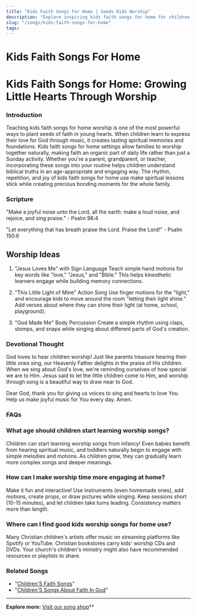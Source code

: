 ```yaml
---
title: "Kids Faith Songs For Home | Seeds Kids Worship"
description: "Explore inspiring kids faith songs for home for children's worship and faith development. Biblical music resources for families and ministry."
slug: "/songs/kids-faith-songs-for-home"
tags:
---
```


# Kids Faith Songs For Home

# Kids Faith Songs for Home: Growing Little Hearts Through Worship

### Introduction
Teaching kids faith songs for home worship is one of the most powerful ways to plant seeds of faith in young hearts. When children learn to express their love for God through music, it creates lasting spiritual memories and foundations. Kids faith songs for home settings allow families to worship together naturally, making faith an organic part of daily life rather than just a Sunday activity. Whether you're a parent, grandparent, or teacher, incorporating these songs into your routine helps children understand biblical truths in an age-appropriate and engaging way. The rhythm, repetition, and joy of kids faith songs for home use make spiritual lessons stick while creating precious bonding moments for the whole family.

### Scripture
"Make a joyful noise unto the Lord, all the earth: make a loud noise, and rejoice, and sing praise." - Psalm 98:4

"Let everything that has breath praise the Lord. Praise the Lord!" - Psalm 150:6

## Worship Ideas
1. "Jesus Loves Me" with Sign Language
Teach simple hand motions for key words like "love," "Jesus," and "Bible." This helps kinesthetic learners engage while building memory connections.

2. "This Little Light of Mine" Action Song
Use finger motions for the "light," and encourage kids to move around the room "letting their light shine." Add verses about where they can shine their light (at home, school, playground).

3. "God Made Me" Body Percussion
Create a simple rhythm using claps, stomps, and snaps while singing about different parts of God's creation.

### Devotional Thought
God loves to hear children worship! Just like parents treasure hearing their little ones sing, our Heavenly Father delights in the praise of His children. When we sing about God's love, we're reminding ourselves of how special we are to Him. Jesus said to let the little children come to Him, and worship through song is a beautiful way to draw near to God.

Dear God, thank you for giving us voices to sing and hearts to love You. Help us make joyful music for You every day. Amen.

### FAQs

### What age should children start learning worship songs?
Children can start learning worship songs from infancy! Even babies benefit from hearing spiritual music, and toddlers naturally begin to engage with simple melodies and motions. As children grow, they can gradually learn more complex songs and deeper meanings.

### How can I make worship time more engaging at home?
Make it fun and interactive! Use instruments (even homemade ones), add motions, create props, or draw pictures while singing. Keep sessions short (10-15 minutes), and let children take turns leading. Consistency matters more than length.

### Where can I find good kids worship songs for home use?
Many Christian children's artists offer music on streaming platforms like Spotify or YouTube. Christian bookstores carry kids' worship CDs and DVDs. Your church's children's ministry might also have recommended resources or playlists to share.

### Related Songs

- "[Children'S Faith Songs](/songs/children-s-faith-songs/)"
- "[Children'S Songs About Faith In God](/songs/children-s-songs-about-faith-in-god/)"

---

**Explore more:** [Visit our song shop](https://seedskidsworship.com/shop)**

<!-- Schema Markup -->
<script type="application/ld+json">
{
  "@context": "https://schema.org",
  "@type": "MusicRecording",
  "name": "Kids Faith Songs For Home",
  "byArtist": {
    "@type": "MusicGroup",
    "name": "Seeds Kids Worship"
  },
  "isFamilyFriendly": true,
  "url": "https://seedskidsworship.com/songs/kids-faith-songs-for-home/"
}
</script>